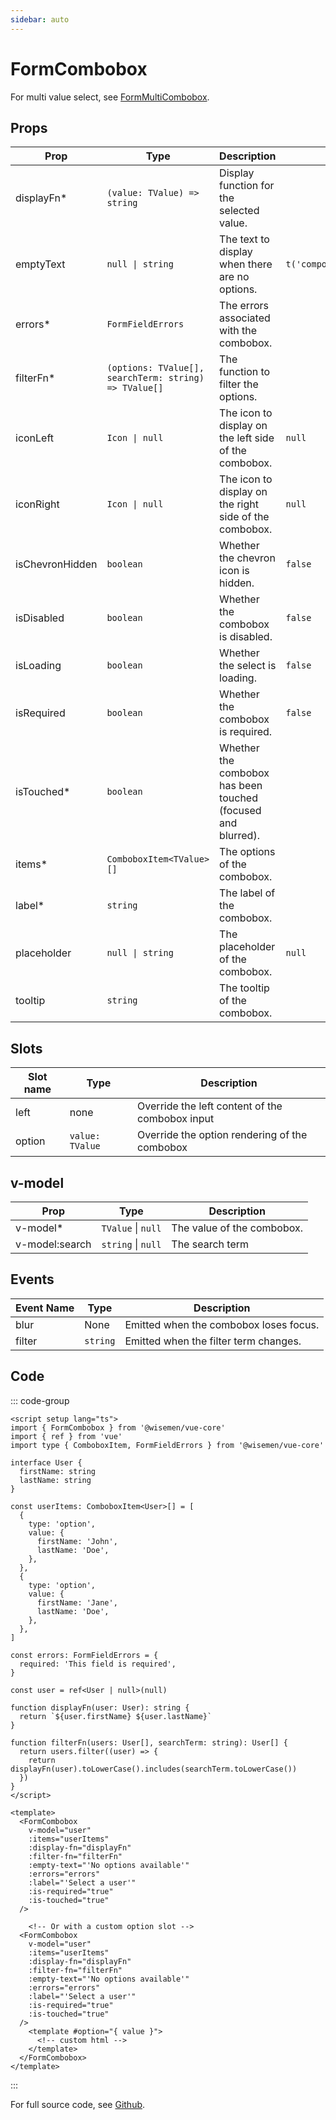 ```yaml
---
sidebar: auto
---
```


# FormCombobox
<script setup>
import FormComboboxPlayground from './FormComboboxPlayground.vue'
</script>

<FormComboboxPlayground />

For multi value select, see [FormMultiCombobox](/components/combobox/form-multi-combobox.md).

## Props

| Prop            | Type                                                  | Description                                                  | Default                          |
|-----------------|-------------------------------------------------------|--------------------------------------------------------------|----------------------------------|
| displayFn*      | `(value: TValue) => string`                           | Display function for the selected value.                     |                                  |
| emptyText       | `null \| string`                                      | The text to display when there are no options.               | `t('components.combobox.empty')` |
| errors*         | `FormFieldErrors`                                     | The errors associated with the combobox.                     |                                  |
| filterFn*       | `(options: TValue[], searchTerm: string) => TValue[]` | The function to filter the options.                          |                                  |
| iconLeft        | `Icon \| null`                                        | The icon to display on the left side of the combobox.        | `null`                           |
| iconRight       | `Icon \| null`                                        | The icon to display on the right side of the combobox.       | `null`                           |
| isChevronHidden | `boolean`                                             | Whether the chevron icon is hidden.                          | `false`                          |
| isDisabled      | `boolean`                                             | Whether the combobox is disabled.                            | `false`                          |
| isLoading       | `boolean`                                             | Whether the select is loading.                               | `false`                          |
| isRequired      | `boolean`                                             | Whether the combobox is required.                            | `false`                          |
| isTouched*      | `boolean`                                             | Whether the combobox has been touched (focused and blurred). |                                  |
| items*          | `ComboboxItem<TValue>[]`                              | The options of the combobox.                                 |                                  |
| label*          | `string`                                              | The label of the combobox.                                   |                                  |
| placeholder     | `null \| string`                                      | The placeholder of the combobox.                             | `null`                           |
| tooltip         | `string`                                              | The tooltip of the combobox.                                 |                                  |

## Slots

| Slot name | Type            | Description                                     |
|-----------|-----------------|-------------------------------------------------|
| left      | none            | Override the left content of the combobox input |
| option    | `value: TValue` | Override the option rendering of the combobox   |

## v-model

| Prop           | Type               | Description                |
|----------------|--------------------|----------------------------|
| v-model*       | `TValue` \| `null` | The value of the combobox. |
| v-model:search | `string` \| `null` | The search term            |

## Events

| Event Name | Type     | Description                            |
|------------|----------|----------------------------------------|
| blur       | None     | Emitted when the combobox loses focus. |
| filter     | `string` | Emitted when the filter term changes.  |

## Code

::: code-group
```vue [Usage]
<script setup lang="ts">
import { FormCombobox } from '@wisemen/vue-core'
import { ref } from 'vue'
import type { ComboboxItem, FormFieldErrors } from '@wisemen/vue-core'

interface User {
  firstName: string
  lastName: string
}

const userItems: ComboboxItem<User>[] = [
  {
    type: 'option',
    value: {
      firstName: 'John',
      lastName: 'Doe',
    },
  },
  {
    type: 'option',
    value: {
      firstName: 'Jane',
      lastName: 'Doe',
    },
  },
]

const errors: FormFieldErrors = {
  required: 'This field is required',
}

const user = ref<User | null>(null)

function displayFn(user: User): string {
  return `${user.firstName} ${user.lastName}`
}

function filterFn(users: User[], searchTerm: string): User[] {
  return users.filter((user) => {
    return displayFn(user).toLowerCase().includes(searchTerm.toLowerCase())
  })
}
</script>

<template>
  <FormCombobox
    v-model="user"
    :items="userItems"
    :display-fn="displayFn"
    :filter-fn="filterFn"
    :empty-text="'No options available'"
    :errors="errors"
    :label="'Select a user'"
    :is-required="true"
    :is-touched="true"
  />

    <!-- Or with a custom option slot -->
  <FormCombobox
    v-model="user"
    :items="userItems"
    :display-fn="displayFn"
    :filter-fn="filterFn"
    :empty-text="'No options available'"
    :errors="errors"
    :label="'Select a user'"
    :is-required="true"
    :is-touched="true"
  />
    <template #option="{ value }">
      <!-- custom html -->
    </template>
  </FormCombobox>
</template>
```
::: 

For full source code, see [Github](https://github.com/wisemen-digital/vue-core/blob/main/packages/components/src/components/combobox/FormCombobox.vue).
